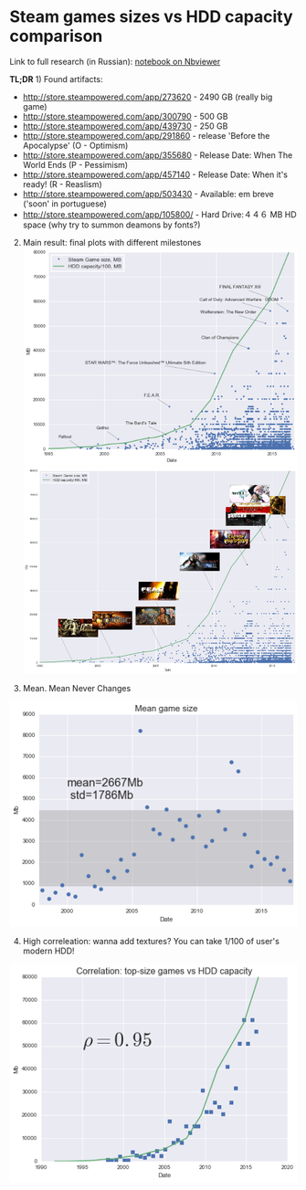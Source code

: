 # Steam games sizes vs HDD capacity comparison

Link to full research (in Russian): [notebook on Nbviewer](https://nbviewer.jupyter.org/github/Amarchuk/steam-games-vs-hdd-capacity/blob/master/steam_games_size_vs_hdd_capacity.ipynb)

**TL;DR** 1) Found artifacts: 
* http://store.steampowered.com/app/273620 - 2490 GB (really big game)
* http://store.steampowered.com/app/300790 - 500 GB
* http://store.steampowered.com/app/439730 - 250 GB
* http://store.steampowered.com/app/291860 - release 'Before the Apocalypse' (O - Optimism)
* http://store.steampowered.com/app/355680 - Release Date: When The World Ends (P - Pessimism)
* http://store.steampowered.com/app/457140 - Release Date: When it's ready! (R - Reaslism)
* http://store.steampowered.com/app/503430 - Available: em breve ('soon' in portuguese)
* http://store.steampowered.com/app/105800/ - Hard Drive:４４６ MB HD space (why try to summon deamons by fonts?)

2) Main result: final plots with different milestones
![final_with_annotations](https://github.com/Amarchuk/steam-games-vs-hdd-capacity/blob/master/final_with_annotations.png "final_with_annotations")
![final_with_logos](https://github.com/Amarchuk/steam-games-vs-hdd-capacity/blob/master/final_with_logos.png "final_with_logos")

3) Mean. Mean Never Changes

![mean_game_size](https://github.com/Amarchuk/steam-games-vs-hdd-capacity/blob/master/mean_game_size.png "mean_game_size")

4) High correleation: wanna add textures? You can take 1/100 of user's modern HDD!

![correlation_plot](https://github.com/Amarchuk/steam-games-vs-hdd-capacity/blob/master/correlation_plot.png "correlation_plot")
